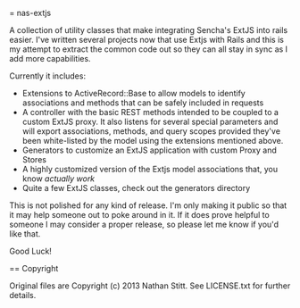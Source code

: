= nas-extjs

A collection of utility classes that make integrating Sencha's ExtJS into rails easier.  I've written several projects now that use Extjs with Rails and this is my attempt to extract the common code out so they can all stay in sync as I add more capabilities.

Currently it includes:
 
 * Extensions to ActiveRecord::Base to allow models to identify associations and methods that can be safely included in requests
 * A controller with the basic REST methods intended to be coupled to a custom ExtJS proxy.  It also listens for several special parameters and will export associations, methods, and query scopes provided they've been white-listed by the model using the extensions mentioned above.
 * Generators to customize an ExtJS application with custom Proxy and Stores
 * A highly customized version of the Extjs model associations that, you know *actually work*
 * Quite a few ExtJS classes, check out the generators directory

This is not polished for any kind of release.  I'm only making it public so that it may help someone out to poke around in it.  If it does prove helpful to someone I may consider a proper release, so please let me know if you'd like that.

Good Luck!

== Copyright

Original files are Copyright (c) 2013 Nathan Stitt. See LICENSE.txt for
further details.

